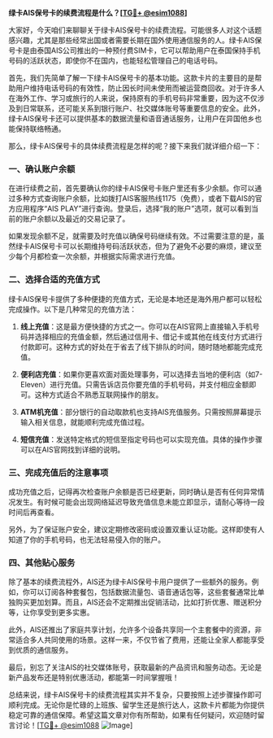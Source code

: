 **绿卡AIS保号卡的续费流程是什么？[[TG💪+ @esim1088](https://t.me/s/esim1088)]**

大家好，今天咱们来聊聊关于绿卡AIS保号卡的续费流程。可能很多人对这个话题感兴趣，尤其是那些经常出国或者需要长期在国外使用通信服务的人。绿卡AIS保号卡是由泰国AIS公司推出的一种预付费SIM卡，它可以帮助用户在泰国保持手机号码的活跃状态，即使你不在国内，也能轻松管理自己的电话号码。

首先，我们先简单了解一下绿卡AIS保号卡的基本功能。这款卡片的主要目的是帮助用户维持电话号码的有效性，防止因长时间未使用而被运营商回收。对于许多人在海外工作、学习或旅行的人来说，保持原有的手机号码非常重要，因为这不仅涉及到日常联系，还可能关系到银行账户、社交媒体账号等重要信息的安全。此外，绿卡AIS保号卡还可以提供基本的数据流量和语音通话服务，让用户在异国他乡也能保持联络畅通。

那么，绿卡AIS保号卡的具体续费流程是怎样的呢？接下来我们就详细介绍一下：

### 一、确认账户余额

在进行续费之前，首先要确认你的绿卡AIS保号卡账户里还有多少余额。你可以通过多种方式查询账户余额，比如拨打AIS客服热线1175（免费），或者下载AIS的官方应用程序“AIS PLAY”进行查询。登录后，选择“我的账户”选项，就可以看到当前的账户余额以及最近的交易记录了。

如果发现余额不足，就需要及时充值以确保号码继续有效。不过需要注意的是，虽然绿卡AIS保号卡可以长期维持号码活跃状态，但为了避免不必要的麻烦，建议至少每个月都检查一次余额，并根据实际需求进行充值。

### 二、选择合适的充值方式

绿卡AIS保号卡提供了多种便捷的充值方式，无论是本地还是海外用户都可以轻松完成操作。以下是几种常见的充值方法：

1. **线上充值**：这是最方便快捷的方式之一。你可以在AIS官网上直接输入手机号码并选择相应的充值金额，然后通过信用卡、借记卡或其他在线支付方式进行付款即可。这种方式的好处在于省去了线下排队的时间，随时随地都能完成充值。

2. **便利店充值**：如果你更喜欢面对面处理事务，可以选择去当地的便利店（如7-Eleven）进行充值。只需告诉店员你要充值的手机号码，并支付相应金额即可。这种方式适合不熟悉互联网操作的朋友。

3. **ATM机充值**：部分银行的自动取款机也支持AIS充值服务。只需按照屏幕提示输入相关信息，就能顺利完成充值过程。

4. **短信充值**：发送特定格式的短信至指定号码也可以实现充值。具体的操作步骤可以在AIS官网找到详细的说明。

### 三、完成充值后的注意事项

成功充值之后，记得再次检查账户余额是否已经更新，同时确认是否有任何异常情况发生。有时候可能会出现网络延迟导致充值信息未能立即显示，请耐心等待一段时间后再查看。

另外，为了保证账户安全，建议定期修改密码或设置双重认证功能。这样即使有人知道了你的手机号码，也无法轻易侵入你的账户。

### 四、其他贴心服务

除了基本的续费流程外，AIS还为绿卡AIS保号卡用户提供了一些额外的服务。例如，你可以订阅各种套餐包，包括数据流量包、语音通话包等，这些套餐通常比单独购买更加划算。而且，AIS还会不定期推出促销活动，比如打折优惠、赠送积分等，让你享受到更多实惠。

此外，AIS还推出了家庭共享计划，允许多个设备共享同一个主套餐中的资源，非常适合多人共同使用的场景。这样一来，不仅节省了费用，还能让全家人都能享受到优质的通信服务。

最后，别忘了关注AIS的社交媒体账号，获取最新的产品资讯和服务动态。无论是新产品发布还是特别优惠活动，都能第一时间掌握哦！

总结来说，绿卡AIS保号卡的续费流程其实并不复杂，只要按照上述步骤操作即可顺利完成。无论你是忙碌的上班族、留学生还是旅行达人，这款卡片都能为你提供稳定可靠的通信保障。希望这篇文章对你有所帮助，如果有任何疑问，欢迎随时留言讨论！[[TG💪+ @esim1088](https://t.me/s/esim1088) ![Image](https://i.postimg.cc/4NQfJmqS/Snipaste-2025-05-13-00-14-12.png)]